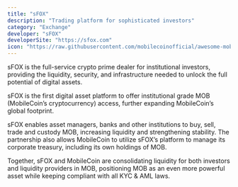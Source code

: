 ```yaml
---
title: "sFOX"
description: "Trading platform for sophisticated investors"
category: "Exchange"
developer: "sFOX"
developerSite: "https://sfox.com"
icon: "https://raw.githubusercontent.com/mobilecoinofficial/awesome-mobilecoin/main/directory/0020_SFOX/sfox.png"
---
```

sFOX is the full-service crypto prime dealer for institutional investors, providing the liquidity, security, and infrastructure needed to unlock the full potential of digital assets.

sFOX is the first digital asset platform to offer institutional grade MOB (MobileCoin’s cryptocurrency) access, further expanding MobileCoin’s global footprint.

sFOX enables asset managers, banks and other institutions to buy, sell, trade and custody MOB, increasing liquidity and strengthening stability. The partnership also allows MobileCoin to utilize sFOX’s platform to manage its corporate treasury, including its own holdings of MOB.

Together, sFOX and MobileCoin are consolidating liquidity for both investors and liquidity providers in MOB, positioning MOB as an even more powerful asset while keeping compliant with all KYC & AML laws.
